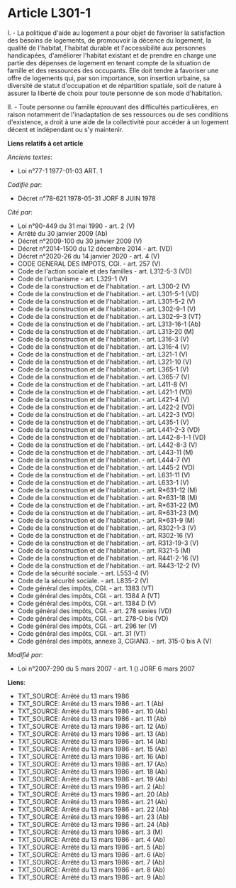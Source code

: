# Article L301-1

I. - La politique d'aide au logement a pour objet de favoriser la satisfaction des besoins de logements, de promouvoir la
décence du logement, la qualité de l'habitat, l'habitat durable et l'accessibilité aux personnes handicapées, d'améliorer
l'habitat existant et de prendre en charge une partie des dépenses de logement en tenant compte de la situation de famille et
des ressources des occupants. Elle doit tendre à favoriser une offre de logements qui, par son importance, son insertion
urbaine, sa diversité de statut d'occupation et de répartition spatiale, soit de nature à assurer la liberté de choix pour
toute personne de son mode d'habitation.

II. - Toute personne ou famille éprouvant des difficultés particulières, en raison notamment de l'inadaptation de ses
ressources ou de ses conditions d'existence, a droit à une aide de la collectivité pour accéder à un logement décent et
indépendant ou s'y maintenir.

**Liens relatifs à cet article**

_Anciens textes_:

  - Loi n°77-1 1977-01-03 ART. 1

_Codifié par_:

  - Décret n°78-621 1978-05-31 JORF 8 JUIN 1978

_Cité par_:

  - Loi n°90-449 du 31 mai 1990 - art. 2 (V)
  - Arrêté du 30 janvier 2009 (Ab)
  - Décret n°2009-100 du 30 janvier 2009 (V)
  - Décret n°2014-1500 du 12 décembre 2014 - art. (VD)
  - Décret n°2020-26 du 14 janvier 2020 - art. 4 (V)
  - CODE GENERAL DES IMPOTS, CGI. - art. 257 (V)
  - Code de l'action sociale et des familles - art. L312-5-3 (VD)
  - Code de l'urbanisme - art. L329-1 (V)
  - Code de la construction et de l'habitation. - art. L300-2 (V)
  - Code de la construction et de l'habitation. - art. L301-5-1 (VD)
  - Code de la construction et de l'habitation. - art. L301-5-2 (V)
  - Code de la construction et de l'habitation. - art. L302-9-1 (V)
  - Code de la construction et de l'habitation. - art. L302-9-3 (VT)
  - Code de la construction et de l'habitation. - art. L313-16-1 (Ab)
  - Code de la construction et de l'habitation. - art. L313-20 (M)
  - Code de la construction et de l'habitation. - art. L316-3 (V)
  - Code de la construction et de l'habitation. - art. L316-4 (V)
  - Code de la construction et de l'habitation. - art. L321-1 (V)
  - Code de la construction et de l'habitation. - art. L321-10 (V)
  - Code de la construction et de l'habitation. - art. L365-1 (V)
  - Code de la construction et de l'habitation. - art. L365-7 (V)
  - Code de la construction et de l'habitation. - art. L411-8 (V)
  - Code de la construction et de l'habitation. - art. L421-1 (VD)
  - Code de la construction et de l'habitation. - art. L421-4 (V)
  - Code de la construction et de l'habitation. - art. L422-2 (VD)
  - Code de la construction et de l'habitation. - art. L422-3 (VD)
  - Code de la construction et de l'habitation. - art. L435-1 (V)
  - Code de la construction et de l'habitation. - art. L441-2-3 (VD)
  - Code de la construction et de l'habitation. - art. L442-8-1-1 (VD)
  - Code de la construction et de l'habitation. - art. L442-8-3 (V)
  - Code de la construction et de l'habitation. - art. L443-11 (M)
  - Code de la construction et de l'habitation. - art. L444-7 (V)
  - Code de la construction et de l'habitation. - art. L445-2 (VD)
  - Code de la construction et de l'habitation. - art. L631-11 (V)
  - Code de la construction et de l'habitation. - art. L633-1 (V)
  - Code de la construction et de l'habitation. - art. R*631-12 (M)
  - Code de la construction et de l'habitation. - art. R*631-18 (M)
  - Code de la construction et de l'habitation. - art. R*631-22 (M)
  - Code de la construction et de l'habitation. - art. R*631-23 (M)
  - Code de la construction et de l'habitation. - art. R*631-9 (M)
  - Code de la construction et de l'habitation. - art. R302-1-3 (V)
  - Code de la construction et de l'habitation. - art. R302-16 (V)
  - Code de la construction et de l'habitation. - art. R313-19-3 (V)
  - Code de la construction et de l'habitation. - art. R321-5 (M)
  - Code de la construction et de l'habitation. - art. R441-2-16 (V)
  - Code de la construction et de l'habitation. - art. R443-12-2 (V)
  - Code de la sécurité sociale. - art. L553-4 (V)
  - Code de la sécurité sociale. - art. L835-2 (V)
  - Code général des impôts, CGI. - art. 1383 (VT)
  - Code général des impôts, CGI. - art. 1384 A (VT)
  - Code général des impôts, CGI. - art. 1384 D (V)
  - Code général des impôts, CGI. - art. 278 sexies (VD)
  - Code général des impôts, CGI. - art. 278-0 bis (VD)
  - Code général des impôts, CGI. - art. 296 ter (V)
  - Code général des impôts, CGI. - art. 31 (VT)
  - Code général des impôts, annexe 3, CGIAN3. - art. 315-0 bis A (V)

_Modifié par_:

  - Loi n°2007-290 du 5 mars 2007 - art. 1 () JORF 6 mars 2007

**Liens**:

  - TXT_SOURCE: Arrêté du 13 mars 1986
  - TXT_SOURCE: Arrêté du 13 mars 1986 - art. 1 (Ab)
  - TXT_SOURCE: Arrêté du 13 mars 1986 - art. 10 (Ab)
  - TXT_SOURCE: Arrêté du 13 mars 1986 - art. 11 (Ab)
  - TXT_SOURCE: Arrêté du 13 mars 1986 - art. 12 (Ab)
  - TXT_SOURCE: Arrêté du 13 mars 1986 - art. 13 (Ab)
  - TXT_SOURCE: Arrêté du 13 mars 1986 - art. 14 (Ab)
  - TXT_SOURCE: Arrêté du 13 mars 1986 - art. 15 (Ab)
  - TXT_SOURCE: Arrêté du 13 mars 1986 - art. 16 (Ab)
  - TXT_SOURCE: Arrêté du 13 mars 1986 - art. 17 (Ab)
  - TXT_SOURCE: Arrêté du 13 mars 1986 - art. 18 (Ab)
  - TXT_SOURCE: Arrêté du 13 mars 1986 - art. 19 (Ab)
  - TXT_SOURCE: Arrêté du 13 mars 1986 - art. 2 (Ab)
  - TXT_SOURCE: Arrêté du 13 mars 1986 - art. 20 (Ab)
  - TXT_SOURCE: Arrêté du 13 mars 1986 - art. 21 (Ab)
  - TXT_SOURCE: Arrêté du 13 mars 1986 - art. 22 (Ab)
  - TXT_SOURCE: Arrêté du 13 mars 1986 - art. 23 (Ab)
  - TXT_SOURCE: Arrêté du 13 mars 1986 - art. 24 (Ab)
  - TXT_SOURCE: Arrêté du 13 mars 1986 - art. 3 (M)
  - TXT_SOURCE: Arrêté du 13 mars 1986 - art. 4 (Ab)
  - TXT_SOURCE: Arrêté du 13 mars 1986 - art. 5 (Ab)
  - TXT_SOURCE: Arrêté du 13 mars 1986 - art. 6 (Ab)
  - TXT_SOURCE: Arrêté du 13 mars 1986 - art. 7 (Ab)
  - TXT_SOURCE: Arrêté du 13 mars 1986 - art. 8 (Ab)
  - TXT_SOURCE: Arrêté du 13 mars 1986 - art. 9 (Ab)
